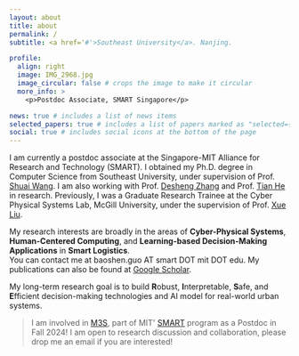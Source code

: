 ```yaml
---
layout: about
title: about
permalink: /
subtitle: <a href='#'>Southeast University</a>. Nanjing.

profile:
  align: right
  image: IMG_2968.jpg
  image_circular: false # crops the image to make it circular
  more_info: >
    <p>Postdoc Associate, SMART Singapore</p>

news: true # includes a list of news items
selected_papers: true # includes a list of papers marked as "selected={true}"
social: true # includes social icons at the bottom of the page
---
```


I am currently a postdoc associate at the Singapore-MIT Alliance for Research and Technology (SMART). 
I obtained my Ph.D. degree in Computer Science from Southeast University, under supervision of Prof. [Shuai Wang](https://scholar.google.com/citations?user=gfDfZqAAAAAJ&hl=zh-CN). I am also working with Prof. [Desheng Zhang](https://www.cs.rutgers.edu/~dz220/) and Prof. [Tian He](https://www-users.cs.umn.edu/~tianhe/) in research. 
Previously, I was a Graduate Research Trainee at the Cyber Physical Systems Lab, McGill University, under the supervision of Prof. [Xue Liu](https://www.cs.mcgill.ca/~xueliu/site/intro.html).

My research interests are broadly in the areas of **Cyber-Physical Systems**, **Human-Centered Computing**, and **Learning-based Decision-Making Applications** in **Smart Logistics**.<br>You can contact me at baoshen.guo AT smart DOT mit DOT edu.
My publications can also be found at [Google Scholar](https://scholar.google.com/citations?user=og2Z6YMAAAAJ&hl=zh-CN). 

My long-term research goal is to build **R**obust, **I**nterpretable, **S**afe, and **E**fficient decision-making technologies and AI model for real-world urban systems.

> I am involved in [M3S](https://m3s.mit.edu/), part of MIT' [SMART](https://smart.mit.edu/) program as a Postdoc in Fall 2024! I am open to research discussion and collaboration, please drop me an email if you are interested!